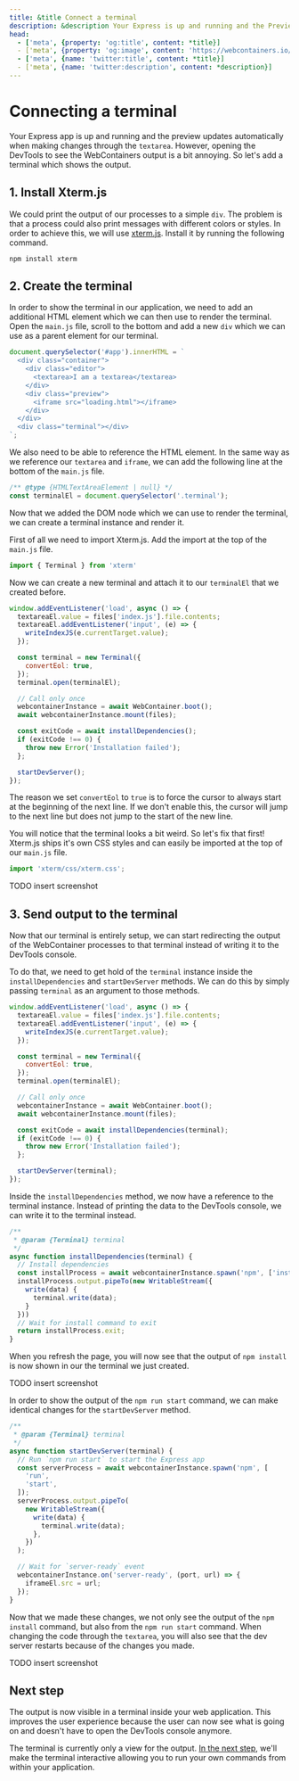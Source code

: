 ```yaml
---
title: &title Connect a terminal
description: &description Your Express is up and running and the Preview window reflects the changes made through the `textarea`. Let's add a terminal to show the output of our running processes.
head:
  - ['meta', {property: 'og:title', content: *title}]
  - ['meta', {property: 'og:image', content: 'https://webcontainers.io/img/og/tutorial-5_editing_a_file_updating_the_iframe.png'}]
  - ['meta', {name: 'twitter:title', content: *title}]
  - ['meta', {name: 'twitter:description', content: *description}]
---
```

# Connecting a terminal

Your Express app is up and running and the preview updates automatically when making changes through the `textarea`. However, opening the DevTools to see the WebContainers output is a bit annoying. So let's add a terminal which shows the output.

## 1. Install Xterm.js

We could print the output of our processes to a simple `div`. The problem is that a process could also print messages with different colors or styles. In order to achieve this, we will use [xterm.js](https://xtermjs.org). Install it by running the following command.

```
npm install xterm
```

## 2. Create the terminal

In order to show the terminal in our application, we need to add an additional HTML element which we can then use to render the terminal. Open the `main.js` file, scroll to the bottom and add a new `div` which we can use as a parent element for our terminal.

```js {10}
document.querySelector('#app').innerHTML = `
  <div class="container">
    <div class="editor">
      <textarea>I am a textarea</textarea>
    </div>
    <div class="preview">
      <iframe src="loading.html"></iframe>
    </div>
  </div>
  <div class="terminal"></div>
`;
```

We also need to be able to reference the HTML element. In the same way as we reference our `textarea` and `iframe`, we can add the following line at the bottom of the `main.js` file.

```js
/** @type {HTMLTextAreaElement | null} */
const terminalEl = document.querySelector('.terminal');
```

Now that we added the DOM node which we can use to render the terminal, we can create a terminal instance and render it.

First of all we need to import Xterm.js. Add the import at the top of the `main.js` file.

```js
import { Terminal } from 'xterm'
```

Now we can create a new terminal and attach it to our `terminalEl` that we created before.

```js {7-10}
window.addEventListener('load', async () => {
  textareaEl.value = files['index.js'].file.contents;
  textareaEl.addEventListener('input', (e) => {
    writeIndexJS(e.currentTarget.value);
  });

  const terminal = new Terminal({
    convertEol: true,
  });
  terminal.open(terminalEl);

  // Call only once
  webcontainerInstance = await WebContainer.boot();
  await webcontainerInstance.mount(files);

  const exitCode = await installDependencies();
  if (exitCode !== 0) {
    throw new Error('Installation failed');
  };

  startDevServer();
});
```

The reason we set `convertEol` to `true` is to force the cursor to always start at the beginning of the next line. If we don't enable this, the cursor will jump to the next line but does not jump to the start of the new line.

You will notice that the terminal looks a bit weird. So let's fix that first! Xterm.js ships it's own CSS styles and can easily be imported at the top of our `main.js` file.

```js
import 'xterm/css/xterm.css';
```

TODO insert screenshot

## 3. Send output to the terminal

Now that our terminal is entirely setup, we can start redirecting the output of the WebContainer processes to that terminal instead of writing it to the DevTools console.

To do that, we need to get hold of the `terminal` instance inside the `installDependencies` and `startDevServer` methods. We can do this by simply passing `terminal` as an argument to those methods.

```js {16,21}
window.addEventListener('load', async () => {
  textareaEl.value = files['index.js'].file.contents;
  textareaEl.addEventListener('input', (e) => {
    writeIndexJS(e.currentTarget.value);
  });

  const terminal = new Terminal({
    convertEol: true,
  });
  terminal.open(terminalEl);

  // Call only once
  webcontainerInstance = await WebContainer.boot();
  await webcontainerInstance.mount(files);

  const exitCode = await installDependencies(terminal);
  if (exitCode !== 0) {
    throw new Error('Installation failed');
  };

  startDevServer(terminal);
});
```

Inside the `installDependencies` method, we now have a reference to the terminal instance. Instead of printing the data to the DevTools console, we can write it to the terminal instead.

```js {4,9}
/**
 * @param {Terminal} terminal
 */
async function installDependencies(terminal) {
  // Install dependencies
  const installProcess = await webcontainerInstance.spawn('npm', ['install']);
  installProcess.output.pipeTo(new WritableStream({
    write(data) {
      terminal.write(data);
    }
  }))
  // Wait for install command to exit
  return installProcess.exit;
}
```

When you refresh the page, you will now see that the output of `npm install` is now shown in our the terminal we just created.

TODO insert screenshot

In order to show the output of the `npm run start` command, we can make identical changes for the `startDevServer` method.

```js {4,10-16}
/**
 * @param {Terminal} terminal
 */
async function startDevServer(terminal) {
  // Run `npm run start` to start the Express app
  const serverProcess = await webcontainerInstance.spawn('npm', [
    'run',
    'start',
  ]);
  serverProcess.output.pipeTo(
    new WritableStream({
      write(data) {
        terminal.write(data);
      },
    })
  );

  // Wait for `server-ready` event
  webcontainerInstance.on('server-ready', (port, url) => {
    iframeEl.src = url;
  });
}
```

Now that we made these changes, we not only see the output of the `npm install` command, but also from the `npm run start` command. When changing the code through the `textarea`, you will also see that the dev server restarts because of the changes you made.

TODO insert screenshot

## Next step

The output is now visible in a terminal inside your web application. This improves the user experience because the user can now see what is going on and doesn't have to open the DevTools console anymore.

The terminal is currently only a view for the output. [In the next step](./7-make-terminal-interactive.md), we'll make the terminal interactive allowing you to run your own commands from within your application.
